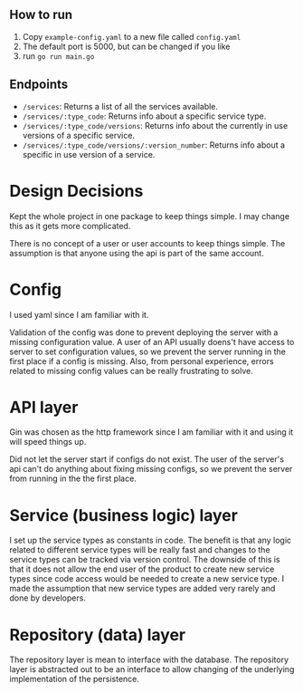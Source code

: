 ## How to run

1. Copy `example-config.yaml` to a new file called `config.yaml`
2. The default port is 5000, but can be changed if you like
3. run `go run main.go`


## Endpoints

- `/services`: Returns a list of all the services available.
- `/services/:type_code`: Returns info about a specific service type.
- `/services/:type_code/versions`: Returns info about the currently in use versions of a specific service.
- `/services/:type_code/versions/:version_number`: Returns info about a specific in use version of a service.

# Design Decisions

Kept the whole project in one package to keep things simple. I may change this as it gets more complicated.

There is no concept of a user or user accounts to keep things simple. The assumption is that anyone using the api is part of the same account.

# Config

I used yaml since I am familiar with it.

Validation of the config was done to prevent deploying the server with a missing configuration value. A user of an API usually doens't have access to server to set configuration values, so we prevent the server running in the first place if a config is missing. Also, from personal experience, errors related to missing config values can be really frustrating to solve.

# API layer

Gin was chosen as the http framework since I am familiar with it and using it will speed things up.

Did not let the server start if configs do not exist. The user of the server's api can't do anything about fixing missing configs, so we prevent the server from running in the the first place.

# Service (business logic) layer

I set up the service types as constants in code. The benefit is that any logic related to different service types will be really fast and changes to the service types can be tracked via version control. The downside of this is that it does not allow the end user of the product to create new service types since code access would be needed to create a new service type. I made the assumption that new service types are added very rarely and done by developers.

# Repository (data) layer

The repository layer is mean to interface with the database. The repository layer is abstracted out to be an interface to allow changing of the underlying implementation of the persistence.